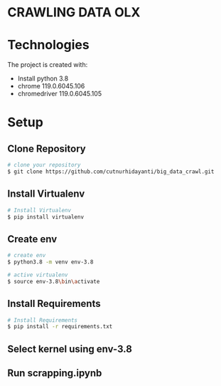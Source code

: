 # CRAWLING DATA OLX

# Technologies
The project is created with:
*  Install python 3.8
*  chrome  119.0.6045.106 
*  chromedriver 119.0.6045.105


# Setup
## Clone Repository
``` bash
# clone your repository
$ git clone https://github.com/cutnurhidayanti/big_data_crawl.git
```

## Install Virtualenv
``` bash
# Install Virtualenv
$ pip install virtualenv
```

## Create env
``` bash
# create env
$ python3.8 -m venv env-3.8

# active virtualenv
$ source env-3.8\bin\activate
```

## Install Requirements
``` bash
# Install Requirements
$ pip install -r requirements.txt
```

## Select kernel using env-3.8
## Run scrapping.ipynb


